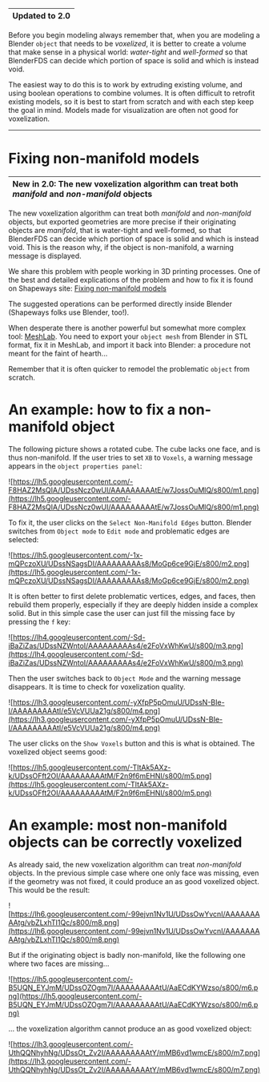 | **Updated to 2.0** |
|:-------------------|

Before you begin modeling always remember that, when you are modeling a Blender `object` that needs to be _voxelized_, it is better to create a volume that make sense in a physical world: _water-tight_ and _well-formed_ so that BlenderFDS can decide which portion of space is solid and which is instead void.

The easiest way to do this is to work by extruding existing volume, and using boolean operations to combine volumes. It is often difficult to retrofit existing models, so it is best to start from scratch and with each step keep the goal in mind. Models made for visualization are often not good for voxelization.




---


# Fixing non-manifold models #

| **New in 2.0**: The new voxelization algorithm can treat both _manifold_ and _non-manifold_ objects |
|:----------------------------------------------------------------------------------------------------|

The new voxelization algorithm can treat both _manifold_ and _non-manifold_ objects, but exported geometries are more precise if their originating objects are _manifold_, that is water-tight and well-formed, so that BlenderFDS can decide which portion of space is solid and which is instead void. This is the reason why, if the object is non-manifold, a warning message is displayed.

We share this problem with people working in 3D printing processes. One of the best and detailed explications of the problem and how to fix it is found on Shapeways site: [Fixing non-manifold models](http://www.shapeways.com/tutorials/fixing-non-manifold-models)

The suggested operations can be performed directly inside Blender (Shapeways folks use Blender, too!).

When desperate there is another powerful but somewhat more complex tool: [MeshLab](http://meshlab.sourceforge.net/). You need to export your `object mesh` from Blender in STL format, fix it in MeshLab, and import it back into Blender: a procedure not meant for the faint of hearth...

Remember that it is often quicker to remodel the problematic `object` from scratch.

# An example: how to fix a non-manifold object #

The following picture shows a rotated cube. The cube lacks one face, and is thus non-manifold. If the user tries to set `XB` to `Voxels`, a warning message appears in the `object properties panel`:

![https://lh5.googleusercontent.com/-F8HAZ2MsQIA/UDssNcz0wUI/AAAAAAAAAtE/w7JossOuMlQ/s800/m1.png](https://lh5.googleusercontent.com/-F8HAZ2MsQIA/UDssNcz0wUI/AAAAAAAAAtE/w7JossOuMlQ/s800/m1.png)

To fix it, the user clicks on the `Select Non-Manifold Edges` button. Blender switches from `Object mode` to `Edit mode` and problematic edges are selected:

![https://lh5.googleusercontent.com/-1x-mQPczoXU/UDssNSagsDI/AAAAAAAAAs8/MoGp6ce9GjE/s800/m2.png](https://lh5.googleusercontent.com/-1x-mQPczoXU/UDssNSagsDI/AAAAAAAAAs8/MoGp6ce9GjE/s800/m2.png)

It is often better to first delete problematic vertices, edges, and faces, then rebuild them properly, especially if they are deeply hidden inside a complex solid. But in this simple case the user can just fill the missing face by pressing the `f` key:

![https://lh4.googleusercontent.com/-Sd-iBaZiZas/UDssNZWntoI/AAAAAAAAAs4/e2FoVxWhKwU/s800/m3.png](https://lh4.googleusercontent.com/-Sd-iBaZiZas/UDssNZWntoI/AAAAAAAAAs4/e2FoVxWhKwU/s800/m3.png)

Then the user switches back to `Object Mode` and the warning message disappears. It is time to check for voxelization quality.

![https://lh3.googleusercontent.com/-yXfpP5pOmuU/UDssN-BIe-I/AAAAAAAAAtI/e5VcVUUa21g/s800/m4.png](https://lh3.googleusercontent.com/-yXfpP5pOmuU/UDssN-BIe-I/AAAAAAAAAtI/e5VcVUUa21g/s800/m4.png)

The user clicks on the `Show Voxels` button and this is what is obtained. The voxelized object seems good:

![https://lh5.googleusercontent.com/-TItAk5AXz-k/UDssOFft2OI/AAAAAAAAAtM/F2n9f6mEHNI/s800/m5.png](https://lh5.googleusercontent.com/-TItAk5AXz-k/UDssOFft2OI/AAAAAAAAAtM/F2n9f6mEHNI/s800/m5.png)

# An example: most non-manifold objects can be correctly voxelized #

As already said, the new voxelization algorithm can treat _non-manifold_ objects. In the previous simple case where one only face was missing, even if the geometry was not fixed, it could produce an as good voxelized object. This would be the result:

![https://lh6.googleusercontent.com/-99ejvn1Nv1U/UDssOwYvcnI/AAAAAAAAAtg/vbZLxhTI1Qc/s800/m8.png](https://lh6.googleusercontent.com/-99ejvn1Nv1U/UDssOwYvcnI/AAAAAAAAAtg/vbZLxhTI1Qc/s800/m8.png)

But if the originating object is badly non-manifold, like the following one where two faces are missing...

![https://lh5.googleusercontent.com/-B5UQN_EYJmM/UDssOZOgm7I/AAAAAAAAAtU/AaECdKYWzso/s800/m6.png](https://lh5.googleusercontent.com/-B5UQN_EYJmM/UDssOZOgm7I/AAAAAAAAAtU/AaECdKYWzso/s800/m6.png)

... the voxelization algorithm cannot produce an as good voxelized object:

![https://lh3.googleusercontent.com/-UthQQNhyhNg/UDssOt_Zv2I/AAAAAAAAAtY/mMB6vd1wmcE/s800/m7.png](https://lh3.googleusercontent.com/-UthQQNhyhNg/UDssOt_Zv2I/AAAAAAAAAtY/mMB6vd1wmcE/s800/m7.png)